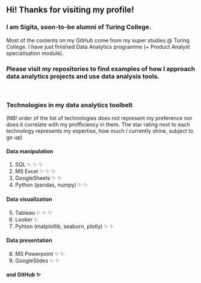 ## Hi! Thanks for visiting my profile!

<!--
**SigitaOtter/SigitaOtter** is a ✨ _special_ ✨ repository because its `README.md` (this file) appears on your GitHub profile.

Here are some ideas to get you started:

- 🔭 I’m currently working on ...
- 🌱 I’m currently learning ...
- 👯 I’m looking to collaborate on ...
- 🤔 I’m looking for help with ...
- 💬 Ask me about ...
- 📫 How to reach me: ...
- 😄 Pronouns: ...
- ⚡ Fun fact: ...
-->

### I am Sigita, soon-to-be alumni of Turing College.

Most of the contents on my GitHub come from my super studies @ Turing College. I have just finished Data Analytics programme (+ Product Analyst specialisation module).
<br>
### Please visit my repositories to find examples of how I approach data analytics projects and use data analysis tools.
<br>

### Technologies in my data analytics toolbelt
(NB! order of the list of technologies does not represent my preference nor does it correlate with my profficiency in them. The star rating next to each technology represents my expertise, how much I currently shine, subject to go up)

#### Data manipulation
1. SQL :sparkles: :sparkles: :sparkles:
2. MS Excel :sparkles: :sparkles: :sparkles:
3. GoogleSheets :sparkles: :sparkles:
4. Python (pandas, numpy) :sparkles: :sparkles:

#### Data visualization
5. Tableau :sparkles: :sparkles: :sparkles:
6. Looker :sparkles:
7. Pyhton (matplotlib, seaborn, plotly) :sparkles: :sparkles:

#### Data presentation
8. MS Powerpoint :sparkles: :sparkles:
9. GoogleSlides :sparkles: :sparkles:

#### and GitHub :sparkles:
